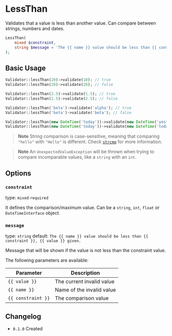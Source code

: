 # LessThan

Validates that a value is less than another value. 
Can compare between strings, numbers and dates.

```php
LessThan(
    mixed $constraint,
    string $message = 'The {{ name }} value should be less than {{ constraint }}, {{ value }} given.'
);
```

## Basic Usage

```php
Validator::lessThan(20)->validate(10); // true
Validator::lessThan(20)->validate(20); // false

Validator::lessThan(2.5)->validate(1.5); // true
Validator::lessThan(2.5)->validate(2.5); // false

Validator::lessThan('beta')->validate('alpha'); // true
Validator::lessThan('beta')->validate('beta'); // false

Validator::lessThan(new DateTime('today'))->validate(new DateTime('yesterday')); // true
Validator::lessThan(new DateTime('today'))->validate(new DateTime('today')); // false
```

> **Note**
> String comparison is case-sensitive, meaning that comparing `"hello"` with `"Hello"` is different.
> Check [`strcmp`](https://www.php.net/manual/en/function.strcmp.php) for more information.

> **Note**
> An `UnexpectedValueException` will be thrown when trying to compare incomparable values, like a `string` with an `int`.

## Options

### `constraint`

type: `mixed` `required`

It defines the comparison/maximum value. 
Can be a `string`, `int`, `float` or `DateTimeInterface` object.

### `message`

type: `string` default: `The {{ name }} value should be less than {{ constraint }}, {{ value }} given.`

Message that will be shown if the value is not less than the constraint value.

The following parameters are available:

| Parameter          | Description               |
|--------------------|---------------------------|
| `{{ value }}`      | The current invalid value |
| `{{ name }}`       | Name of the invalid value |
| `{{ constraint }}` | The comparison value      |

## Changelog

- `0.1.0` Created